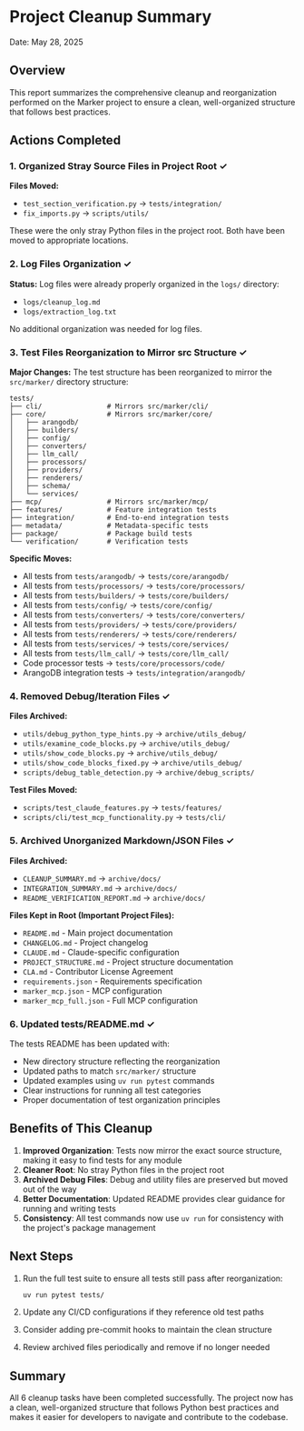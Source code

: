 # Project Cleanup Summary

Date: May 28, 2025

## Overview

This report summarizes the comprehensive cleanup and reorganization performed on the Marker project to ensure a clean, well-organized structure that follows best practices.

## Actions Completed

### 1. Organized Stray Source Files in Project Root ✓

**Files Moved:**
- `test_section_verification.py` → `tests/integration/`
- `fix_imports.py` → `scripts/utils/`

These were the only stray Python files in the project root. Both have been moved to appropriate locations.

### 2. Log Files Organization ✓

**Status:** Log files were already properly organized in the `logs/` directory:
- `logs/cleanup_log.md`
- `logs/extraction_log.txt`

No additional organization was needed for log files.

### 3. Test Files Reorganization to Mirror src Structure ✓

**Major Changes:**
The test structure has been reorganized to mirror the `src/marker/` directory structure:

```
tests/
├── cli/                # Mirrors src/marker/cli/
├── core/               # Mirrors src/marker/core/
│   ├── arangodb/
│   ├── builders/
│   ├── config/
│   ├── converters/
│   ├── llm_call/
│   ├── processors/
│   ├── providers/
│   ├── renderers/
│   ├── schema/
│   └── services/
├── mcp/                # Mirrors src/marker/mcp/
├── features/           # Feature integration tests
├── integration/        # End-to-end integration tests
├── metadata/           # Metadata-specific tests
├── package/            # Package build tests
└── verification/       # Verification tests
```

**Specific Moves:**
- All tests from `tests/arangodb/` → `tests/core/arangodb/`
- All tests from `tests/processors/` → `tests/core/processors/`
- All tests from `tests/builders/` → `tests/core/builders/`
- All tests from `tests/config/` → `tests/core/config/`
- All tests from `tests/converters/` → `tests/core/converters/`
- All tests from `tests/providers/` → `tests/core/providers/`
- All tests from `tests/renderers/` → `tests/core/renderers/`
- All tests from `tests/services/` → `tests/core/services/`
- All tests from `tests/llm_call/` → `tests/core/llm_call/`
- Code processor tests → `tests/core/processors/code/`
- ArangoDB integration tests → `tests/integration/arangodb/`

### 4. Removed Debug/Iteration Files ✓

**Files Archived:**
- `utils/debug_python_type_hints.py` → `archive/utils_debug/`
- `utils/examine_code_blocks.py` → `archive/utils_debug/`
- `utils/show_code_blocks.py` → `archive/utils_debug/`
- `utils/show_code_blocks_fixed.py` → `archive/utils_debug/`
- `scripts/debug_table_detection.py` → `archive/debug_scripts/`

**Test Files Moved:**
- `scripts/test_claude_features.py` → `tests/features/`
- `scripts/cli/test_mcp_functionality.py` → `tests/cli/`

### 5. Archived Unorganized Markdown/JSON Files ✓

**Files Archived:**
- `CLEANUP_SUMMARY.md` → `archive/docs/`
- `INTEGRATION_SUMMARY.md` → `archive/docs/`
- `README_VERIFICATION_REPORT.md` → `archive/docs/`

**Files Kept in Root (Important Project Files):**
- `README.md` - Main project documentation
- `CHANGELOG.md` - Project changelog
- `CLAUDE.md` - Claude-specific configuration
- `PROJECT_STRUCTURE.md` - Project structure documentation
- `CLA.md` - Contributor License Agreement
- `requirements.json` - Requirements specification
- `marker_mcp.json` - MCP configuration
- `marker_mcp_full.json` - Full MCP configuration

### 6. Updated tests/README.md ✓

The tests README has been updated with:
- New directory structure reflecting the reorganization
- Updated paths to match `src/marker/` structure
- Updated examples using `uv run pytest` commands
- Clear instructions for running all test categories
- Proper documentation of test organization principles

## Benefits of This Cleanup

1. **Improved Organization**: Tests now mirror the exact source structure, making it easy to find tests for any module
2. **Cleaner Root**: No stray Python files in the project root
3. **Archived Debug Files**: Debug and utility files are preserved but moved out of the way
4. **Better Documentation**: Updated README provides clear guidance for running and writing tests
5. **Consistency**: All test commands now use `uv run` for consistency with the project's package management

## Next Steps

1. Run the full test suite to ensure all tests still pass after reorganization:
   ```bash
   uv run pytest tests/
   ```

2. Update any CI/CD configurations if they reference old test paths

3. Consider adding pre-commit hooks to maintain the clean structure

4. Review archived files periodically and remove if no longer needed

## Summary

All 6 cleanup tasks have been completed successfully. The project now has a clean, well-organized structure that follows Python best practices and makes it easier for developers to navigate and contribute to the codebase.